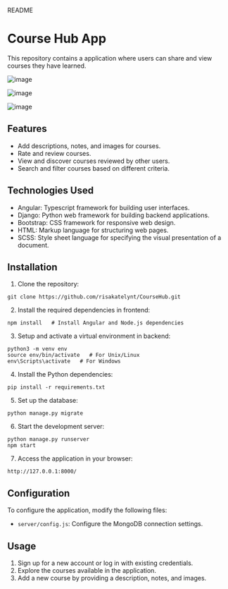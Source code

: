 README

# Course Hub App

This repository contains a application where users can share and view courses they have learned. 

![image](https://github.com/risakatelynt/studybuddy/assets/124533180/bae82320-3106-49fa-84f2-cdcd6434995f)

![image](https://github.com/risakatelynt/studybuddy/assets/124533180/2fef6947-ae16-4706-8097-ae2d4eebc421)

![image](https://github.com/risakatelynt/studybuddy/assets/124533180/7c2854bf-a45f-40a7-b476-baee5af3aeda)

## Features

- Add descriptions, notes, and images for courses.
- Rate and review courses.
- View and discover courses reviewed by other users.
- Search and filter courses based on different criteria.

## Technologies Used

- Angular: Typescript framework for building user interfaces.
- Django: Python web framework for building backend applications.
- Bootstrap: CSS framework for responsive web design.
- HTML: Markup language for structuring web pages.
- SCSS: Style sheet language for specifying the visual presentation of a document.

## Installation

1. Clone the repository:

```
git clone https://github.com/risakatelynt/CourseHub.git
```

2. Install the required dependencies in frontend:

```
npm install   # Install Angular and Node.js dependencies
```

3. Setup and activate a virtual environment in backend:

```
python3 -m venv env
source env/bin/activate   # For Unix/Linux
env\Scripts\activate   # For Windows
```

4. Install the Python dependencies:

```
pip install -r requirements.txt
```

5. Set up the database:

```
python manage.py migrate
```

6. Start the development server:

```
python manage.py runserver
npm start
```

7. Access the application in your browser:

```
http://127.0.0.1:8000/
```

## Configuration

To configure the application, modify the following files:

- `server/config.js`: Configure the MongoDB connection settings.

## Usage

1. Sign up for a new account or log in with existing credentials.
2. Explore the courses available in the application.
3. Add a new course by providing a description, notes, and images.

